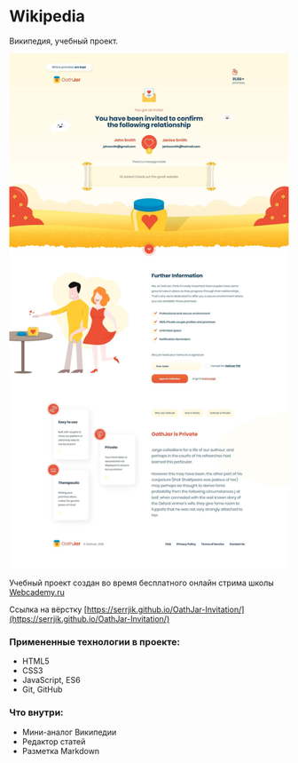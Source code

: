 # Wikipedia
Википедия, учебный проект.

![Википедия](https://raw.githubusercontent.com/Serrjik/OathJar-Invitation/master/OathJar-Invitation-full.jpg)

Учебный проект создан во время бесплатного онлайн стрима школы [Webcademy.ru](https://webcademy.ru)

Ссылка на вёрстку [https://serrjik.github.io/OathJar-Invitation/](https://serrjik.github.io/OathJar-Invitation/)

### Примененные технологии в проекте:

* HTML5
* CSS3
* JavaScript, ES6
* Git, GitHub

### Что внутри:

* Мини-аналог Википедии
* Редактор статей
* Разметка Markdown